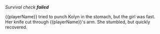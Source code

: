 _Survival check **failed**_

{{playerName}} tried to punch Kolyn in the stomach, but the girl was fast. Her knife cut through {{playerName}}'s arm. She stumbled, but quickly recovered.
